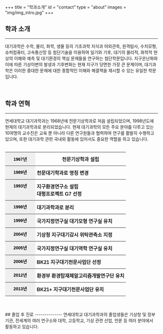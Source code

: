 +++
title = "학과소개"
id = "contact"
type = "about"
images = "img/img_intro.jpg"
+++

<!--more-->
## 학과 소개
------------
<div class="col-sm-6">
  대기과학은 수학, 물리, 화학, 생물 등의 기초과학 지식과 야외관측, 원격탐사, 수치모형, 슈퍼컴퓨터, 고속통신망 등 첨단기술을 이용하여 일기와 기후, 대기의 물리적, 화학적 현상의 이해와 예측 및 대기환경의 핵심 문제들을 연구하는 첨단학문입니다.
  지구온난화와 이에 따른 기상이변의 발생과 기후변화는 현재 지구가 당면한 가장 큰 문제이며, 대기과학은 이러한 중대한 문제에 대한 종합적인 이해와 해결책을 제시할 수 있는 유일한 학문입니다.  
</div>
<div class="col-sm-6">
  <div class='image'>
   <img src="../img/img_intro.jpg" class="img-responsive" alt="" style="float:right;">
  </div>
</div>
<br>
<br>

## 학과 연혁
------------

연세대학교 대기과학과는 1968년에 천문기상학과로 처음 설립되었으며, 1998년도에 현재의 대기과학과로 분리되었습니다.
현재 대기과학의 모든 주요 분야를 다루고 있는 10여명의 교수진은 교육 뿐 아니라 다른 연구원들과 협력하여 연구를 활발히 수행하고 있으며, 또한 대기과학 관련 국내외 활동에 있어서도 중요한 역할을 하고 있습니다.
<br>
<br>
<style type="text/css">
.tg  {border-collapse:collapse;border-spacing:0;}
.tg td{font-family:Arial, sans-serif;font-size:14px;padding:10px 5px;border-style:solid;border-width:0px;overflow:hidden;word-break:normal;border-top-width:1px;border-bottom-width:1px;border-color:black;}
.tg th{font-family:Arial, sans-serif;font-size:14px;font-weight:normal;padding:10px 5px;border-style:solid;border-width:0px;overflow:hidden;word-break:normal;border-top-width:1px;border-bottom-width:1px;border-color:black;}
.tg .tg-io4b{font-weight:bold;background-color:#efefef;color:#000000;border-color:inherit;text-align:center;vertical-align:top}
.tg .tg-aj90{font-weight:bold;background-color:#efefef;color:#000000;border-color:inherit;text-align:center}
.tg .tg-u4so{font-weight:bold;font-size:100%;border-color:inherit;vertical-align:top}
</style>
<table class="tg" style="undefined;table-layout: fixed; width: 100%">
<colgroup>
<col style="width: 25%">
<col style="width: 75%">
</colgroup>
  <tr>
    <th class="tg-aj90">1967년</th>
    <th class="tg-u4so">천문기상학과 설립</th>
  </tr>
  <tr>
    <td class="tg-io4b">1989년</td>
    <td class="tg-u4so">천문대기학과로 명칭 변경</td>
  </tr>
  <tr>
    <td class="tg-io4b">1993년</td>
    <td class="tg-u4so">지구환경연구소 설립<br>대형프로젝트 G7 선정</td>
  </tr>
  <tr>
    <td class="tg-io4b">1998년</td>
    <td class="tg-u4so">대기과학과로 분리</td>
  </tr>
  <tr>
    <td class="tg-io4b">1999년</td>
    <td class="tg-u4so">국가지정연구실 대기모형 연구실 유치</td>
  </tr>
  <tr>
    <td class="tg-io4b">2004년</td>
    <td class="tg-u4so">기상청 지구대기감시 위탁관측소 지정</td>
  </tr>
  <tr>
    <td class="tg-io4b">2005년</td>
    <td class="tg-u4so">국가지정연구실 대기역학 연구실 유치</td>
  </tr>
  <tr>
    <td class="tg-io4b">2006년</td>
    <td class="tg-u4so">BK21 지구대기천문사업단 선정</td>
  </tr>
  <tr>
    <td class="tg-io4b">2012년</td>
    <td class="tg-u4so">환경부 환경탑재체알고리즘개발연구단 유치</td>
  </tr>
  <tr>
    <td class="tg-io4b">2013년</td>
    <td class="tg-u4so">BK21+ 지구대기천문사업단 유치</td>
  </tr>
</table>

<br>
<br>
## 졸업 후 진로
--------------
연세대학교 대기과학과의 졸업생들은 기상청 및 정부기관, 전세계의 여러 연구소와 대학, 고등학교, 기상 관련 산업, 언론 등 여러 분야에서 활동하고 있습니다.

<br>
<br>

<a id="bottom"></a>
